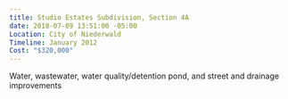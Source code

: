 ```yaml
---
title: Studio Estates Subdivision, Section 4A
date: 2018-07-09 13:51:00 -05:00
Location: City of Niederwald
Timeline: January 2012
Cost: "$320,000"
---
```


Water, wastewater, water quality/detention pond, and street and drainage improvements